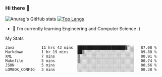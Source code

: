 ### Hi there 👋

![Anurag's GitHub stats](https://github-readme-stats.vercel.app/api?username=MatteoIorio11&show_icons=true&theme=dark) 
[![Top Langs](https://github-readme-stats.vercel.app/api/top-langs/?username=MatteoIorio11&theme=dark)](https://github.com/MatteoIorio11/github-readme-stats)

- 🌱 I’m currently learning Engineering and Computer Science :)

<!--
**MatteoIorio11/MatteoIorio11** is a ✨ _special_ ✨ repository because its `README.md` (this file) appears on your GitHub profile.

Here are some ideas to get you started:

- 🔭 I’m currently working on ...
- 🌱 I’m currently learning ...
- 👯 I’m looking to collaborate on ...
- 🤔 I’m looking for help with ...
- 💬 Ask me about ...
- 📫 How to reach me: ...
- 😄 Pronouns: ...
- ⚡ Fun fact: ...
-->
My Stats
<!--START_SECTION:waka-->

```text
Java            11 hrs 43 mins  █████████████████████▓░░░   87.08 %
Markdown        1 hr 19 mins    ██▒░░░░░░░░░░░░░░░░░░░░░░   09.88 %
XML             7 mins          ▒░░░░░░░░░░░░░░░░░░░░░░░░   00.91 %
Makefile        5 mins          ▒░░░░░░░░░░░░░░░░░░░░░░░░   00.74 %
JSON            5 mins          ░░░░░░░░░░░░░░░░░░░░░░░░░   00.66 %
LOMBOK_CONFIG   3 mins          ░░░░░░░░░░░░░░░░░░░░░░░░░   00.38 %
```

<!--END_SECTION:waka-->
